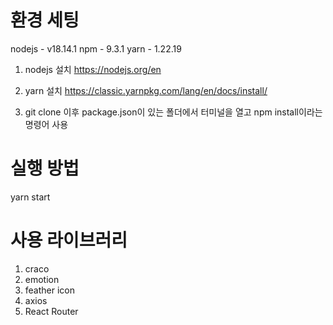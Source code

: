 # 환경 세팅
nodejs - v18.14.1
npm - 9.3.1
yarn - 1.22.19

1. nodejs 설치
https://nodejs.org/en

2. yarn 설치
https://classic.yarnpkg.com/lang/en/docs/install/

3. git clone 이후 package.json이 있는 폴더에서 터미널을 열고 npm install이라는 명령어 사용


# 실행 방법

yarn start



# 사용 라이브러리

1. craco
2. emotion
3. feather icon
4. axios
5. React Router
